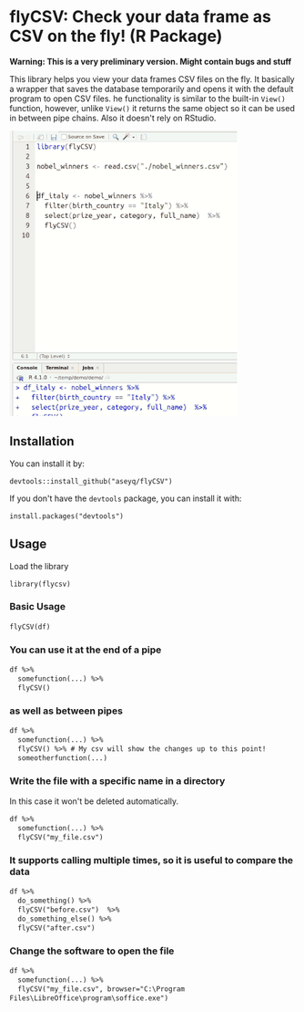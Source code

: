 # flyCSV: Check your data frame as CSV on the fly!  (R Package)
**Warning: This is a very preliminary version. Might contain bugs and stuff**

This library helps you view your data frames CSV files on the fly. It basically a wrapper that saves the database temporarily and opens it with the default program to open CSV files. he functionality is similar to the built-in `View()` function, however, unlike `View()` it returns the same object so it can be used in between pipe chains. Also it doesn't rely on RStudio.


![example](https://raw.githubusercontent.com/aseyq/flyCSV/main/excluded/images/example.gif)


## Installation
You can install it by:

```
devtools::install_github("aseyq/flyCSV")
```

If you don't have the `devtools` package, you can install it with:

```
install.packages("devtools")
```


## Usage
Load the library
```{r}
library(flycsv)
```

### Basic Usage
```{r}
flyCSV(df)
```

### You can use it at the end of a pipe
```{r}
df %>%
  somefunction(...) %>%
  flyCSV()
```  
  
### as well as between pipes
```{r}
df %>%
  somefunction(...) %>%
  flyCSV() %>% # My csv will show the changes up to this point!
  someotherfunction(...)
```  

### Write the file with a specific name in a directory
In this case it won't be deleted automatically.
```
df %>%
  somefunction(...) %>%
  flyCSV("my_file.csv")
```

### It supports calling multiple times, so it is useful to compare the data
```{r}
df %>%
  do_something() %>%
  flyCSV("before.csv")  %>% 
  do_something_else() %>%    
  flyCSV("after.csv")
```

### Change the software to open the file
```
df %>%
  somefunction(...) %>%
  flyCSV("my_file.csv", browser="C:\Program Files\LibreOffice\program\soffice.exe")
```
